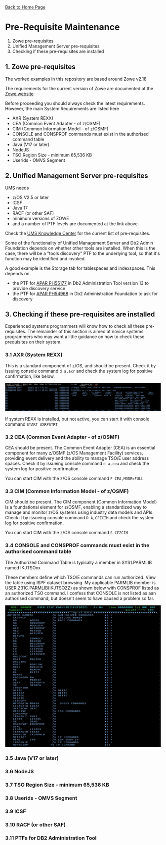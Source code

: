 [Back to Home Page](https://github.com/zeditor01/zowe_db2_tools/tree/main)

# Pre-Requisite Maintenance

1. Zowe pre-requisites
2. Unified Management Server pre-requisites
3. Checking if these pre-requisites are installed

## 1. Zowe pre-requisites
The worked examples in this repository are based around Zowe v2.18

The requirements for the current version of Zowe are documented at the [Zowe website](https://docs.zowe.org/stable/user-guide/zos-components-installation-checklist)

Before proceeding you should always check the latest requirements. However, the main System Requirements are listed here
* AXR (System REXX)
* CEA (Common Event Adapter - of z/OSMF)
* CIM (Common Information Model - of z/OSMF)
* CONSOLE and CONSPROF commands must exist in the authorised command table
* Java (V17 or later)
* NodeJS
* TSO Region Size - minimum 65,536 KB
* Userids - OMVS Segment


## 2. Unified Management Server pre-requisites

UMS needs
* z/OS V2.5 or later
* ICSF
* Java 17 
* RACF (or other SAF)
* minimum versions of ZOWE
* and a number of PTF levels are documented at the link above.

Check the [UMS Knowledge Center](https://www.ibm.com/docs/en/umsfz/1.2.0?topic=installation-prerequisite-hardware-software) for the current list of pre-requisites.


Some of the functionality of Unified Management Server and Db2 Admin Foundation depends on whether other tools are installed.
When this is the case, there will be a "tools discovery" PTF to the underlying tool, so that it's function may be identified and invoked.

A good example is the Storage tab for tablespaces and indexspaces. This depends on 
* the PTF for [APAR PH55177](https://www.ibm.com/support/pages/apar/PH55177) in Db2 Administration Tool version 13 to provide discovery service
* the PTF for [APAR PH54968](https://www.ibm.com/support/pages/apar/PH54968) in Db2 Administration Foundation to ask for discovery


## 3. Checking if these pre-requisites are installed

Experienced systems programmers will know how to check all these pre-requisites. The remainder of this section is aimed at novice systems programmers who may want a little guidance on how to check these prequisites on their system.

### 3.1 AXR (System REXX)
This is a standard component of z/OS, and should be present. Check it by issuing console command ```d a,axr``` and check the system log for positive confirmation, like below.

![checkaxr](/images/check_axr.jpg)

If system REXX is installed, but not active, you can start it with console command ```START AXRPSTRT```

### 3.2 CEA (Common Event Adapter - of z/OSMF)
CEA should be present. The Common Event Adapter (CEA) is an essential component for many z/OSMF (z/OS Management Facility) services, providing event delivery and the ability to manage TSO/E user address spaces. Check it by issueing console command ```d a,cea``` and check the system log for positive confirmation.

You can start CIM with the z/OS console command ```F CEA,MODE=FULL```

### 3.3 CIM (Common Information Model - of z/OSMF)
CIM should be present. The CIM component (Common Information Model) is a foundational element for z/OSMF, enabling a standardized way to manage and monitor z/OS systems using industry data models and APIs. Check it by issueing console command ```D A,CFZCIM``` and check the system log for positive confirmation.

You can start CIM with the z/OS console command ```S CFZCIM```


### 3.4 CONSOLE and CONSPROF commands must exist in the authorised command table


The Authorized Command Table is typically a member in SYS1.PARMLIB named IKJTSOxx

These members define which TSO/E commands can run authorized. View the table using ISPF dataset browsing. My applicable PARMLIB member is USER.Z31C.PARMLIB(IKJTSOZZ) as shown below with CONSPROF listed as an authorized TSO command. I confess that CONSOLE is not listed as aan authorised command, but doesn't seem to have caused a problem so far.

![ikjtsozz](/images/ikjtsozz.jpg)




### 3.5 Java (V17 or later)


### 3.6 NodeJS


### 3.7 TSO Region Size - minimum 65,536 KB


### 3.8 Userids - OMVS Segment


### 3.9 ICSF


### 3.10 RACF (or other SAF)


### 3.11 PTFs for DB2 Administration Tool







